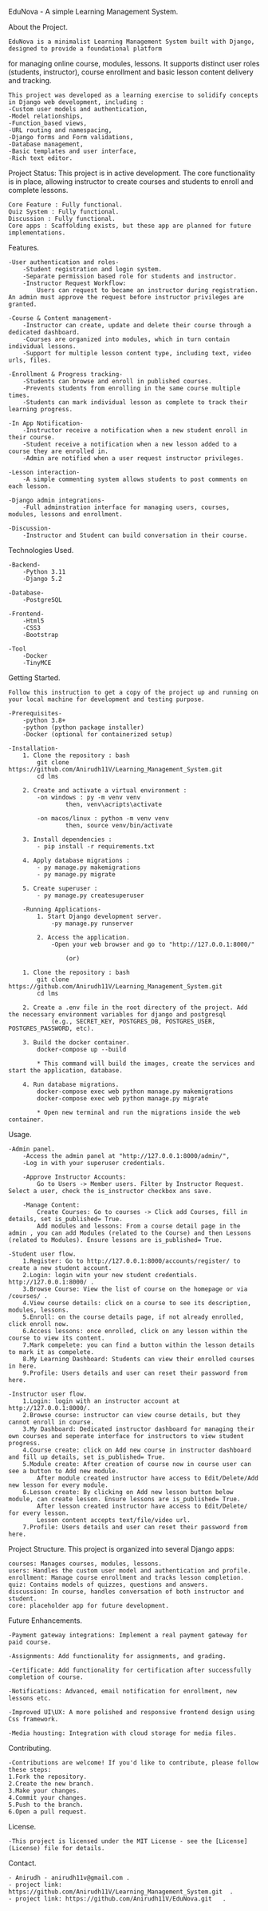 EduNova - A simple Learning Management System.


About the Project.

	EduNova is a minimalist Learning Management System built with Django, designed to provide a foundational platform 
for managing online course, modules, lessons. It supports distinct user roles (students, instructor), course enrollment
and basic lesson content delivery and tracking.

	This project was developed as a learning exercise to solidify concepts in Django web development, including : 
	-Custom user models and authentication,
	-Model relationships,
	-Function_based views,
	-URL routing and namespacing,
	-Django forms and Form validations,
	-Database management,
	-Basic templates and user interface,
	-Rich text editor.

Project Status:
	This project is in active development. The core functionality is in place, allowing instructor to create courses and students to enroll and complete lessons.

	Core Feature : Fully functional.
	Quiz System : Fully functional.
	Discussion : Fully functional.
	Core apps : Scaffolding exists, but these app are planned for future implementations.


Features.

	-User authentication and roles-
		-Student registration and login system.
		-Separate permission based role for students and instructor.
		-Instructor Request Workflow: 
			Users can request to became an instructor during registration. An admin must approve the request before instructor privileges are granted.
		
	-Course & Content management-
		-Instructor can create, update and delete their course through a dedicated dashboard.
		-Courses are organized into modules, which in turn contain individual lessons.
		-Support for multiple lesson content type, including text, video urls, files.
		
	-Enrollment & Progress tracking-
		-Students can browse and enroll in published courses.
		-Prevents students from enrolling in the same course multiple times.
		-Students can mark individual lesson as complete to track their learning progress.

	-In App Notification-
		-Instructor receive a notification when a new student enroll in their course.
		-Student receive a notification when a new lesson added to a course they are enrolled in.
		-Admin are notified when a user request instructor privileges.
		
	-Lesson interaction-
		-A simple commenting system allows students to post comments on each lesson.
		
	-Django admin integrations-
		-Full adminstration interface for managing users, courses, modules, lessons and enrollment.

	-Discussion-
		-Instructor and Student can build conversation in their course.


Technologies Used.

	-Backend-
		-Python 3.11
		-Django 5.2
		
	-Database-
		-PostgreSQL 
		
	-Frontend-
		-Html5
		-CSS3
		-Bootstrap
	
	-Tool
		-Docker
		-TinyMCE


Getting Started.
	
	Follow this instruction to get a copy of the project up and running on your local machine for development and testing purpose.
	
	-Prerequisites-
		-python 3.8+
		-python (python package installer)
		-Docker (optional for containerized setup)
		
	-Installation-
		1. Clone the repository : bash
			git clone https://github.com/Anirudh11V/Learning_Management_System.git 
			cd lms
			
		2. Create and activate a virtual environment :
			-on windows : py -m venv venv 
					then, venv\acripts\activate
						  
			-on macos/linux : python -m venv venv
					then, source venv/bin/activate
				
		3. Install dependencies : 
			- pip install -r requirements.txt
			
		4. Apply database migrations : 
			- py manage.py makemigrations
			- py manage.py migrate
			
		5. Create superuser : 
			- py manage.py createsuperuser
			
		-Running Applications-
			1. Start Django development server.
				-py manage.py runserver
				
			2. Access the application.
				-Open your web browser and go to "http://127.0.0.1:8000/"

					(or)

		1. Clone the repository : bash
			git clone https://github.com/Anirudh11V/Learning_Management_System.git 
			cd lms
			
		2. Create a .env file in the root directory of the project. Add the necessary environment variables for django and postgresql
				(e.g., SECRET_KEY, POSTGRES_DB, POSTGRES_USER, POSTGRES_PASSWORD, etc).
				
		3. Build the docker container.
			docker-compose up --build
			
			* This command will build the images, create the services and start the application, database.
			
		4. Run database migrations.
			docker-compose exec web python manage.py makemigrations
			docker-compose exec web python manage.py migrate
			
			* Open new terminal and run the migrations inside the web container.
			

Usage.

	-Admin panel.
		-Access the admin panel at "http://127.0.0.1:8000/admin/",
		-Log in with your superuser credentials.

		-Approve Instructor Accounts:
			Go to Users -> Member users. Filter by Instructor Request. Select a user, check the is_instructor checkbox ans save.

		-Manage Content:
			Create Courses: Go to courses -> Click add Courses, fill in details, set is_published= True.
			Add modules and lessons: From a course detail page in the admin , you can add Modules (related to the Course) and then Lessons (related to Modules). Ensure lessons are is_published= True.
		
	-Student user flow.
		1.Register: Go to http://127.0.0.1:8000/accounts/register/ to create a new student account.
		2.Login: login witn your new student credentials. http://127.0.0.1:8000/ .
		3.Browse Course: View the list of course on the homepage or via /courses/ .
		4.View course details: click on a course to see its description, modules, lessons.
		5.Enroll: on the course details page, if not already enrolled, click enroll now.
		6.Access lessons: once enrolled, click on any lesson within the course to view its content.
		7.Mark compelete: you can find a button within the lesson details to mark it as compelete.
		8.My Learning Dashboard: Students can view their enrolled courses in here.
		9.Profile: Users details and user can reset their password from here. 
		
	-Instructor user flow.
		1.Login: login with an instructor account at http://127.0.0.1:8000/.
		2.Browse course: instructor can view course details, but they cannot enroll in course.
		3.My Dashboard: Dedicated instructor dashboard for managing their own courses and seperate interface for instructors to view student progress.
		4.Course create: click on Add new course in instructor dashboard and fill up details, set is_published= True.
		5.Module create: After creation of course now in course user can see a button to Add new module.
			After module created instructor have access to Edit/Delete/Add new lesson for every module.
		6.Lesson create: By clicking on Add new lesson button below module, can create lesson. Ensure lessons are is_published= True.
			After lesson created instructor have access to Edit/Delete/ for every lesson.
			Lesson content accepts text/file/video url.
		7.Profile: Users details and user can reset their password from here.
		

Project Structure.
	This project is organized into several Django apps:

	courses: Manages courses, modules, lessons.
	users: Handles the custom user model and authentication and profile.
	enrollment: Manage course enrollment and tracks lesson completion.
	quiz: Contains models of quizzes, questions and answers.
	discussion: In course, handles conversation of both instructor and student.
	core: placeholder app for future development.

Future Enhancements.
	
	-Payment gateway integrations: Implement a real payment gateway for paid course.
	
	-Assignments: Add functionality for assignments, and grading.

	-Certificate: Add functionality for certification after successfully completion of course.
	
	-Notifications: Advanced, email notification for enrollment, new lessons etc.
	
	-Improved UI\UX: A more polished and responsive frontend design using Css framework.
	
	-Media housting: Integration with cloud storage for media files.
	

Contributing.

	-Contributions are welcome! If you'd like to contribute, please follow these steps:
	1.Fork the repository.
	2.Create the new branch.
	3.Make your changes.
	4.Commit your changes.
	5.Push to the branch.
	6.Open a pull request.
	
	
License.

	-This project is licensed under the MIT License - see the [License] (License) file for details.
	
Contact.

	- Anirudh - anirudh11v@gmail.com .
	- project link: https://github.com/Anirudh11V/Learning_Management_System.git  .
	- project link: https://github.com/Anirudh11V/EduNova.git   .